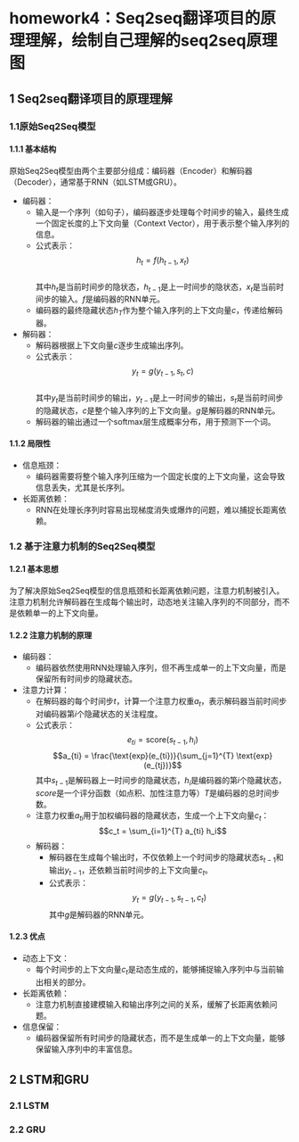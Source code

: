 # homework4：Seq2seq翻译项目的原理理解，绘制自己理解的seq2seq原理图  

## 1 Seq2seq翻译项目的原理理解

### 1.1原始Seq2Seq模型

#### 1.1.1 基本结构

原始Seq2Seq模型由两个主要部分组成：编码器（Encoder）和解码器（Decoder），通常基于RNN（如LSTM或GRU）。

- 编码器：  
  - 输入是一个序列（如句子），编码器逐步处理每个时间步的输入，最终生成一个固定长度的上下文向量（Context Vector），用于表示整个输入序列的信息。
  - 公式表示：  
  $$h_t = f(h_{t-1}, x_t)$$  
  其中$h_t$是当前时间步的隐状态，$h_{t-1}$是上一时间步的隐状态，$x_t$是当前时间步的输入。$f$是编码器的RNN单元。
  - 编码器的最终隐藏状态$h_T$作为整个输入序列的上下文向量$c$，传递给解码器。
- 解码器：
  - 解码器根据上下文向量$c$逐步生成输出序列。
  - 公式表示：  
  $$y_t = g(y_{t-1}, s_t, c)$$  
  其中$y_t$是当前时间步的输出，$y_{t-1}$是上一时间步的输出，$s_t$是当前时间步的隐藏状态，$c$是整个输入序列的上下文向量。$g$是解码器的RNN单元。
  - 解码器的输出通过一个softmax层生成概率分布，用于预测下一个词。

#### 1.1.2 局限性

- 信息瓶颈：  
  - 编码器需要将整个输入序列压缩为一个固定长度的上下文向量，这会导致信息丢失，尤其是长序列。
- 长距离依赖：  
  - RNN在处理长序列时容易出现梯度消失或爆炸的问题，难以捕捉长距离依赖。

### 1.2 基于注意力机制的Seq2Seq模型

#### 1.2.1 基本思想

为了解决原始Seq2Seq模型的信息瓶颈和长距离依赖问题，注意力机制被引入。注意力机制允许解码器在生成每个输出时，动态地关注输入序列的不同部分，而不是依赖单一的上下文向量。

#### 1.2.2 注意力机制的原理

- 编码器：
  - 编码器依然使用RNN处理输入序列，但不再生成单一的上下文向量，而是保留所有时间步的隐藏状态。
- 注意力计算：
  - 在解码器的每个时间步$t$，计算一个注意力权重$a_t$，表示解码器当前时间步对编码器第$i$个隐藏状态的关注程度。
  - 公式表示：
  $$e_{ti} = \text{score}(s_{t-1}, h_i)$$
  $$a_{ti} = \frac{\text{exp}(e_{ti})}{\sum_{j=1}^{T} \text{exp}(e_{tj})}$$
  其中$s_{t-1}$是解码器上一时间步的隐藏状态，$h_i$是编码器的第$i$个隐藏状态，$score$是一个评分函数（如点积、加性注意力等）$T$是编码器的总时间步数。
  - 注意力权重$a_{ti}$用于加权编码器的隐藏状态，生成一个上下文向量$c_t$：
  $$c_t = \sum_{i=1}^{T} a_{ti} h_i$$
  - 解码器：
    - 解码器在生成每个输出时，不仅依赖上一个时间步的隐藏状态$s_{t-1}$和输出$y_{t-1}$，还依赖当前时间步的上下文向量$c_t$。
    - 公式表示：
    $$y_t = g(y_{t-1}, s_{t-1}, c_t)$$
    其中$g$是解码器的RNN单元。

#### 1.2.3 优点

- 动态上下文：
  - 每个时间步的上下文向量$c_t$是动态生成的，能够捕捉输入序列中与当前输出相关的部分。
- 长距离依赖：
  - 注意力机制直接建模输入和输出序列之间的关系，缓解了长距离依赖问题。
- 信息保留：
  - 编码器保留所有时间步的隐藏状态，而不是生成单一的上下文向量，能够保留输入序列中的丰富信息。
  
## 2 LSTM和GRU

### 2.1 LSTM

### 2.2 GRU
